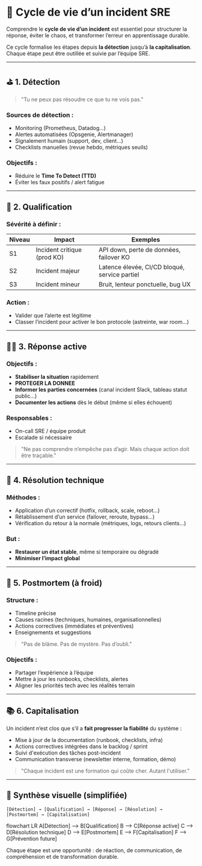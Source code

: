 # 🔄 Cycle de vie d’un incident SRE

Comprendre le **cycle de vie d’un incident** est essentiel pour structurer la réponse, éviter le chaos, et transformer l’erreur en apprentissage durable.

Ce cycle formalise les étapes depuis **la détection** jusqu’à **la capitalisation**. Chaque étape peut être outillée et suivie par l’équipe SRE.

---

## ⛳ 1. Détection

> "Tu ne peux pas résoudre ce que tu ne vois pas."

### Sources de détection :
- Monitoring (Prometheus, Datadog…)
- Alertes automatisées (Opsgenie, Alertmanager)
- Signalement humain (support, dev, client…)
- Checklists manuelles (revue hebdo, métriques seuils)

### Objectifs :
- Réduire le **Time To Detect (TTD)**
- Éviter les faux positifs / alert fatigue

---

## 🚨 2. Qualification

### Sévérité à définir :
| Niveau | Impact | Exemples |
|--------|--------|----------|
| S1     | Incident critique (prod KO) | API down, perte de données, failover KO |
| S2     | Incident majeur             | Latence élevée, CI/CD bloqué, service partiel |
| S3     | Incident mineur             | Bruit, lenteur ponctuelle, bug UX |

### Action :
- Valider que l’alerte est légitime
- Classer l’incident pour activer le bon protocole (astreinte, war room…)

---

## 🧑‍💻 3. Réponse active

### Objectifs :
- **Stabiliser la situation** rapidement
- **PROTEGER LA DONNEE**
- **Informer les parties concernées** (canal incident Slack, tableau statut public…)
- **Documenter les actions** dès le début (même si elles échouent)

### Responsables :
- On-call SRE / équipe produit
- Escalade si nécessaire

> "Ne pas comprendre n’empêche pas d’agir. Mais chaque action doit être traçable."

---

## 🧩 4. Résolution technique

### Méthodes :
- Application d’un correctif (hotfix, rollback, scale, reboot…)
- Rétablissement d’un service (failover, reroute, bypass…)
- Vérification du retour à la normale (métriques, logs, retours clients…)

### But :
- **Restaurer un état stable**, même si temporaire ou dégradé
- **Minimiser l’impact global**

---

## 📘 5. Postmortem (à froid)

### Structure :
- Timeline précise
- Causes racines (techniques, humaines, organisationnelles)
- Actions correctives (immédiates et préventives)
- Enseignements et suggestions

> "Pas de blâme. Pas de mystère. Pas d’oubli."

### Objectifs :
- Partager l’expérience à l’équipe
- Mettre à jour les runbooks, checklists, alertes
- Aligner les priorités tech avec les réalités terrain

---

## 📚 6. Capitalisation

Un incident n’est clos que s’il a **fait progresser la fiabilité** du système :

- Mise à jour de la documentation (runbook, checklists, infra)
- Actions correctives intégrées dans le backlog / sprint
- Suivi d'exécution des tâches post-incident
- Communication transverse (newsletter interne, formation, démo)

> "Chaque incident est une formation qui coûte cher. Autant l'utiliser."

---

## 🧠 Synthèse visuelle (simplifiée)

```
[Détection] → [Qualification] → [Réponse] → [Résolution] → [Postmortem] → [Capitalisation]
```

flowchart LR
    A[Détection] --> B[Qualification]
    B --> C[Réponse active]
    C --> D[Résolution technique]
    D --> E[Postmortem]
    E --> F[Capitalisation]
    F --> G[Prévention future]


Chaque étape est une opportunité : de réaction, de communication, de compréhension et de transformation durable.
